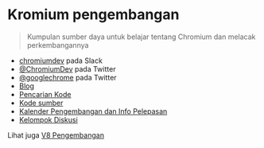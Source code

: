 # Kromium pengembangan

> Kumpulan sumber daya untuk belajar tentang Chromium dan melacak perkembangannya

- [chromiumdev](https://chromiumdev-slack.herokuapp.com) pada Slack
- [@ChromiumDev](https://twitter.com/ChromiumDev) pada Twitter
- [@googlechrome](https://twitter.com/googlechrome) pada Twitter
- [Blog](https://blog.chromium.org)
- [Pencarian Kode](https://cs.chromium.org/)
- [Kode sumber](https://cs.chromium.org/chromium/src/)
- [Kalender Pengembangan dan Info Pelepasan](https://www.chromium.org/developers/calendar)
- [Kelompok Diskusi](http://www.chromium.org/developers/discussion-groups)

Lihat juga [V8 Pengembangan ](v8-development.md)